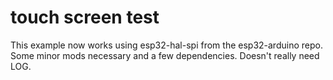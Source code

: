 # touch screen test

This example now works using esp32-hal-spi from the esp32-arduino repo. Some minor mods necessary and 
a few dependencies. Doesn't really need LOG.